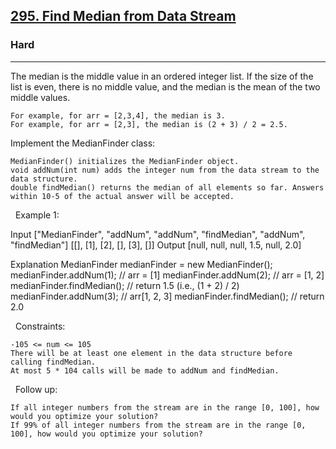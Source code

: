 <h2><a href="https://leetcode.com/problems/find-median-from-data-stream/">295. Find Median from Data Stream</a></h2><h3>Hard</h3><hr>The median is the middle value in an ordered integer list. If the size of the list is even, there is no middle value, and the median is the mean of the two middle values.


	For example, for arr = [2,3,4], the median is 3.
	For example, for arr = [2,3], the median is (2 + 3) / 2 = 2.5.


Implement the MedianFinder class:


	MedianFinder() initializes the MedianFinder object.
	void addNum(int num) adds the integer num from the data stream to the data structure.
	double findMedian() returns the median of all elements so far. Answers within 10-5 of the actual answer will be accepted.


 
Example 1:

Input
["MedianFinder", "addNum", "addNum", "findMedian", "addNum", "findMedian"]
[[], [1], [2], [], [3], []]
Output
[null, null, null, 1.5, null, 2.0]

Explanation
MedianFinder medianFinder = new MedianFinder();
medianFinder.addNum(1);    // arr = [1]
medianFinder.addNum(2);    // arr = [1, 2]
medianFinder.findMedian(); // return 1.5 (i.e., (1 + 2) / 2)
medianFinder.addNum(3);    // arr[1, 2, 3]
medianFinder.findMedian(); // return 2.0


 
Constraints:


	-105 <= num <= 105
	There will be at least one element in the data structure before calling findMedian.
	At most 5 * 104 calls will be made to addNum and findMedian.


 
Follow up:


	If all integer numbers from the stream are in the range [0, 100], how would you optimize your solution?
	If 99% of all integer numbers from the stream are in the range [0, 100], how would you optimize your solution?

